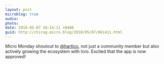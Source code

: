 ```yaml
---
layout: post
microblog: true
audio: 
photo: 
date: 2018-05-07 10:14:11 +0400
guid: http://chirag.micro.blog/2018/05/07/061411.html
---
```

Micro Monday shoutout to [@hartlco](https://micro.blog/hartlco), not just a community member but also actively growing the ecosystem with Icro. Excited that the app is now approved!
